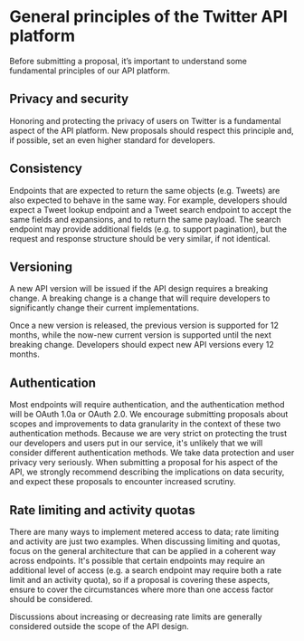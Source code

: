 # General principles of the Twitter API platform

Before submitting a proposal, it’s important to understand some fundamental principles of our API platform.

## Privacy and security

Honoring and protecting the privacy of users on Twitter is a fundamental aspect of the API platform. New proposals should respect this principle and, if possible, set an even higher standard for developers.

## Consistency

Endpoints that are expected to return the same objects (e.g. Tweets) are also expected to behave in the same way. For example, developers should expect a Tweet lookup endpoint and a Tweet search endpoint to accept the same fields and expansions, and to return the same payload. The search endpoint may provide additional fields (e.g. to support pagination), but the request and response structure should be very similar, if not identical.

## Versioning

A new API version will be issued if the API design requires a breaking change. A breaking change is a change that will require developers to significantly change their current implementations.

Once a new version is released, the previous version is supported for 12 months, while the now-new current version is supported until the next breaking change. Developers should expect new API versions every 12 months.

## Authentication

Most endpoints will require authentication, and the authentication method will be OAuth 1.0a or OAuth 2.0. We encourage submitting proposals about scopes and improvements to data granularity in the context of these two authentication methods. Because we are very strict on protecting the trust our developers and users put in our service, it's unlikely that we will consider different authentication methods. We take data protection and user privacy very seriously. When submitting a proposal for his aspect of the API, we strongly recommend describing the implications on data security, and expect these proposals to encounter increased scrutiny.

## Rate limiting and activity quotas

There are many ways to implement metered access to data; rate limiting and activity are just two examples. When discussing limiting and quotas, focus on the general architecture that can be applied in a coherent way across endpoints. It's possible that certain endpoints may require an additional level of access (e.g. a search endpoint may require both a rate limit and an activity quota), so if a proposal is covering these aspects, ensure to cover the circumstances where more than one access factor should be considered.

Discussions about increasing or decreasing rate limits are generally considered outside the scope of the API design.